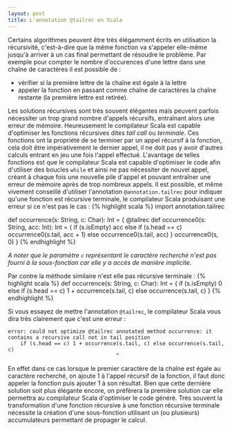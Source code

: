 ```yaml
---
layout: post
title: L'annotation @tailrec en Scala
---
```


Certains algorithmes peuvent être très élégamment écrits en utilisation la récursivité, c'est-à-dire que la même fonction va s'appeler elle-même jusqu'à arriver à un cas final permettant de résoudre le problème.
Par exemple pour compter le nombre d'occurences d'une lettre dans une chaîne de caractères il est possible de :

- vérifier si la première lettre de la chaîne est égale à la lettre
- appeler la fonction en passant comme chaîne de caractères la chaîne restante (la première lettre est retirée).

Les solutions récursives sont très souvent élégantes mais peuvent parfois nécessiter un trop grand nombre d'appels récursifs, entraînant alors une erreur de mémoire. Heureusement le compilateur Scala est capable d'optimiser les fonctions récursives dites *tail call* ou *terminale*. Ces fonctions ont la propriété de se terminer par un appel récursif à la fonction, cela doit être impérativement le dernier appel, il ne doit pas y avoir d'autres calculs entrant en jeu une fois l'appel effectué. L'avantage de telles fonctions est que le compilateur Scala est capable d'optimiser le code afin d'utiliser des boucles `while` et ainsi ne pas nécessiter de nouvel appel, créant à chaque fois une nouvelle pile d'appel et pouvant entraîner une erreur de mémoire après de trop nombreux appels. Il est possible, et même vivement conseillé d'utiliser l'annotation `@annotation.tailrec` pour indiquer qu'une fonction est récursive terminale, le compilateur Scala produisant une erreur si ce n'est pas le cas :
{% highlight scala %}
import annotation.tailrec

def occurrence(s: String, c: Char): Int = {
	@tailrec
	def occurrence0(s: String, acc: Int): Int = {
		if (s.isEmpty) acc else
		if (s.head == c) occurrence0(s.tail, acc + 1) else occurrence0(s.tail, acc)
	}
	occurrence0(s, 0)
}
{% endhighlight %}

*A noter que le paramètre `c` représentant le caractère recherché n'est pas fourni à la sous-fonction car elle y a accès de manière implicite.*

Par contre la méthode similaire n'est elle pas récursive terminale :
{% highlight scala %}
def occurrence(s: String, c: Char): Int = {
	if (s.isEmpty) 0 else
	if (s.head == c) 1 + occurrence(s.tail, c) else occurrence(s.tail, c)
}
{% endhighlight %}

Si vous essayez de mettre l'annotation `@tailrec`, le compilateur Scala vous dira très clairement que c'est une erreur :

	error: could not optimize @tailrec annotated method occurrence: it contains a recursive call not in tail position
       	if (s.head == c) 1 + occurrence(s.tail, c) else occurrence(s.tail, c)
                                       ^
En effet dans ce cas lorsque le premier caractère de la chaîne est égale au caractère recherché, on ajoute 1 à l'appel récursif de la fonction, il faut donc appeler la fonction puis ajouter 1 à son résultat. Bien que cette dernière solution soit plus élégante encore, on préfèrera la première solution car elle permettra au compilateur Scala d'optimiser le code généré. Très souvent la transformation d'une fonction récursive à une fonction récursive terminale nécessite la création d'une sous-fonction utilisant un (ou plusieurs) accumulateurs permettant de propager le calcul.
